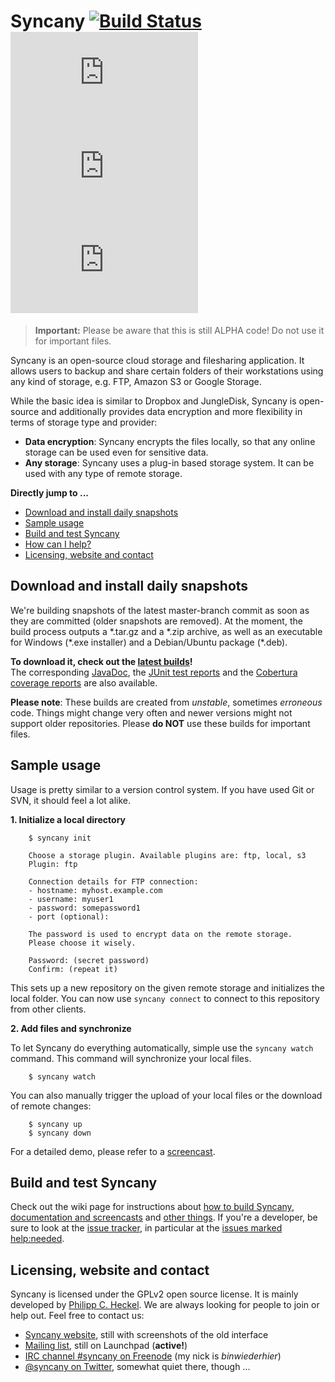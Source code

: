 Syncany [![Build Status](https://travis-ci.org/binwiederhier/syncany.png?branch=master)](https://travis-ci.org/binwiederhier/syncany) [![Coverage Status](http://api.syncany.org/badge/coverage.php)](http://syncany.org/reports/coverage/) [![Test Status](http://api.syncany.org/badge/tests.php)](http://syncany.org/reports/tests/) [![Lines of Code](http://api.syncany.org/badge/lines.php)](http://syncany.org/reports/cloc.xml)
=======
> **Important:** Please be aware that this is still ALPHA code! Do not use it
                 for important files.

Syncany is an open-source cloud storage and filesharing application. It allows
users to backup and share certain folders of their workstations using any kind
of storage, e.g. FTP, Amazon S3 or Google Storage.

While the basic idea is similar to Dropbox and JungleDisk, Syncany is
open-source and additionally provides data encryption and more flexibility in
terms of storage type and provider:

- **Data encryption**: Syncany encrypts the files locally, so that any online
  storage can be used even for sensitive data.  
- **Any storage**: Syncany uses a plug-in based storage system. It can
  be used with any type of remote storage.


**Directly jump to ...**

- [Download and install daily snapshots](#download-and-install-daily-snapshots)
- [Sample usage](#sample-usage)
- [Build and test Syncany](#build-and-test-syncany)
- [How can I help?](#how-can-i-help)
- [Licensing, website and contact](#licensing-website-and-contact)


Download and install daily snapshots
------------------------------------
We're building snapshots of the latest master-branch commit as soon as they are committed (older snapshots
are removed). At the moment, the build process outputs a \*.tar.gz and a \*.zip archive, as well as
an executable for Windows (\*.exe installer) and a Debian/Ubuntu package (\*.deb).

**To download it, check out the [latest builds](http://syncany.org/dist/)!**  
The corresponding [JavaDoc](http://syncany.org/docs/javadoc/), the
[JUnit test reports](http://syncany.org/reports/tests/) and 
the [Cobertura coverage reports](http://syncany.org/reports/coverage/) are also available.

**Please note**: These builds are created from *unstable*, sometimes *erroneous* code. 
Things might change very often and newer versions might not support older repositories.
Please **do NOT** use these builds for important files.

Sample usage
------------

Usage is pretty similar to a version control system. If you have used Git or
SVN, it should feel a lot alike.

**1. Initialize a local directory**

        $ syncany init 
        
        Choose a storage plugin. Available plugins are: ftp, local, s3
        Plugin: ftp
        
        Connection details for FTP connection:
        - hostname: myhost.example.com
        - username: myuser1
        - password: somepassword1
        - port (optional):

        The password is used to encrypt data on the remote storage.
        Please choose it wisely.

        Password: (secret password)
        Confirm: (repeat it)
        
This sets up a new repository on the given remote storage and initializes the
local folder. You can now use `syncany connect` to connect to this repository
from other clients.

**2. Add files and synchronize**

To let Syncany do everything automatically, simple use the `syncany watch` command. 
This command will synchronize your local files. 

        $ syncany watch 

You can also manually trigger the upload of your local files or the download of remote changes:

        $ syncany up
        $ syncany down

For a detailed demo, please refer to a [screencast](https://github.com/binwiederhier/syncany/wiki/Documentation).


Build and test Syncany
----------------------
Check out the wiki page for instructions about [how to build Syncany](https://github.com/binwiederhier/syncany/wiki/Building), [documentation and screencasts](https://github.com/binwiederhier/syncany/wiki/Documentation) and [other things](https://github.com/binwiederhier/syncany/wiki). If you're a developer, be sure to look at
the [issue tracker](https://github.com/binwiederhier/syncany/issues?state=open), in particular at the 
[issues marked help:needed](https://github.com/binwiederhier/syncany/issues?labels=status%3Ahelp-needed).

 
Licensing, website and contact
------------------------------

Syncany is licensed under the GPLv2 open source license. It is mainly developed by [Philipp C. Heckel](http://blog.philippheckel.com/). We are always looking for people to join or help out. Feel free to contact us:

- [Syncany website](http://www.syncany.org/), still with screenshots of the old interface
- [Mailing list](https://launchpad.net/~syncany-team), still on Launchpad (**active!**)
- [IRC channel #syncany on Freenode](http://webchat.freenode.net/?channels=syncany) (my nick is *binwiederhier*)
- [@syncany on Twitter](http://twitter.com/#!/syncany), somewhat quiet there, though ...
